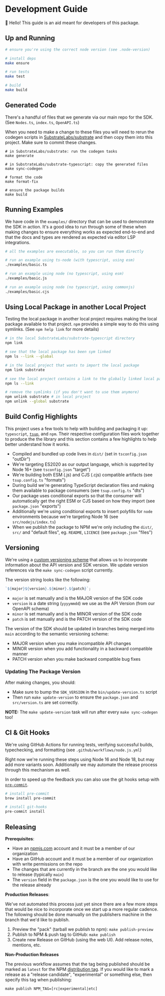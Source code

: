 # Development Guide

👋 Hello! This guide is an aid meant for developers of this package.

## Up and Running

```sh
# ensure you're using the correct node version (see .node-version)

# install deps
make ensure

# run tests
make test

# build
make build
```

## Generated Code

There's a handful of files that we generate via our main repo for the SDK. (See `Nodes.ts`, `index.ts`, `OpenAPI.ts`)

When you need to make a change to these files you will need to rerun the codegen scripts in [SubstrateLabs/substrate](https://github.com/SubstrateLabs/substrate)
and then copy them into this project. Make sure to commit these changes.

```#sh
# in SubstrateLabs/substrate: run the codegen tasks
make generate

# in SubstrateLabs/substrate-typescript: copy the generated files
make sync-codegen

# format the code
make format-fix

# ensure the package builds
make build
```

## Running Examples

We have code in the `examples/` directory that can be used to demonstrate the SDK in action. It's a good
idea to run through some of these when making changes to ensure everything works as expected end-to-end
and that the docs and types are rendered as expected via editor LSP integrations.

```sh
# all the examples are executable, so you can run them directly

# run an example using ts-node (with typescript, using esm)
./examples/basic.ts

# run an example using node (no typescript, using esm)
./examples/basic.js

# run an example using node (no typescript, using commonjs)
./examples/basic.cjs
```

## Using Local Package in another Local Project

Testing the local package in another local project requires making the local package available to that project.
`npm` provides a simple way to do this using symlinks. (See `npm help link` for more details)

```sh
# in the local SubstrateLabs/substrate-typescript directory
npm link

# see that the local package has been sym linked
npm ls --link --global

# in the local project that wants to import the local package
npm link substrate

# see the local project contains a link to the globally linked local package
npm ls --link

# remove the symlinks (if you don't want to use them anymore)
npm unlink substrate # in local project
npm unlink --global substrate
```

## Build Config Highlights

This project uses a few tools to help with building and packaging it up: `typescript`, [`tsup`](https://github.com/egoist/tsup), and `npm`.
Their respective configuration files work together to produce the the library and this section contains a few highlights to
help better understand how it works.

- Compiled and bundled up code lives in `dist/` (set in `tsconfig.json` "outDir")
- We're targeting ES2020 as our output language, which is supprted by Node 16+ (see `tsconfig.json` "target")
- We're building both ESM (.js) and CJS (.cjs) compatible artifacts (see `tsup.config.ts` "formats")
- During build we're generating TypeScript declaration files and making them available to package consumers (see `tsup.config.ts` "dts")
- Our package uses conditional exports so that the consumer will automatically get the right ESM or CJS based on how they import (see `package.json` "exports")
- Additionally we're using conditional exports to insert polyfills for `node` environments because we're targeting Node 16 (see `src/nodejs/index.ts`)
- When we publish the package to NPM we're only including the `dist/`, `src/` and "default files", eg. `README`, `LICENCE` (see `package.json` "files")

## Versioning

We're using a [custom versioning scheme](https://guides.substrate.run/sdks/versioning) that allows us to
incorporate information about the API version and SDK version. We update version references via the
`make sync-codegen` script currently.

The version string looks like the following:

```js
`${major}${version}.${minor}.${patch}`;
```

- `major` is set manually and is the MAJOR version of the SDK code
- `version` is a date string (`yyyymmdd`) we use as the API Version (from our OpenAPI schema)
- `minor` is set manually and is the MINOR version of the SDK code
- `patch` is set manually and is the PATCH version of the SDK code

The version of the SDK should be updated in branches being merged into `main` according to the semantic versioning scheme:

- MAJOR version when you make incompatible API changes
- MINOR version when you add functionality in a backward compatible manner
- PATCH version when you make backward compatible bug fixes

### Updating The Package Version

After making changes, you should:

- Make sure to bump the `SDK_VERSION` in the `bin/update-version.ts` script
- Then run `make update-version` to ensure the `package.json` and `src/version.ts` are set correctly.

**NOTE:** The `make update-version` task will run after every `make sync-codegen` too!

## CI & Git Hooks

We're using GitHub Actions for running tests, verifying successful builds, typechecking, and formatting (see `.github/workflows/node.js.yml`)

Right now we're running these steps using Node 16 and Node 18, but may add more variants soon. Additionally we may automate the release process through this mechanism as well.

In order to speed up the feedback you can also use the git hooks setup with [`pre-commit`](https://pre-commit.com/).

```sh
# install pre-commit
brew install pre-commit

# install git-hooks
pre-commit install
```

## Releasing

**Prerequisites**:

- Have an [npmjs.com](https://www.npmjs.com/) account and it must be a member of our organization
- Have an GitHub account and it must be a member of our organization with write permissions on the repo
- The changes that are currently in the branch are the one you would like to release (typically `main`)
- The `version` field in the `package.json` is the one you would like to use for the release already

**Production Releases**:

We've not automated this process just yet since there are a few more steps that would be nice to incorporate once
we start up a more regular cadence. The following should be done manually on the publishers machine in the branch
that we'd like to publish.

1. Preview the "pack" (tarball we publish to npm): `make publish-preview`
2. Publish to NPM & push tag to GitHub: `make publish`
3. Create new Release on GitHub (using the web UI). Add release notes, mentions, etc.

**Non-Production Releases**

The previous workflow assumes that the tag being published should be marked as `latest` for the NPM
[distribution tag](https://docs.npmjs.com/adding-dist-tags-to-packages). If you would like to mark a release as
a "release candidate", "experimental" or something else, then specify this tag when publishing:

```
make publish NPM_TAG=[rc|experimental|etc]
```
